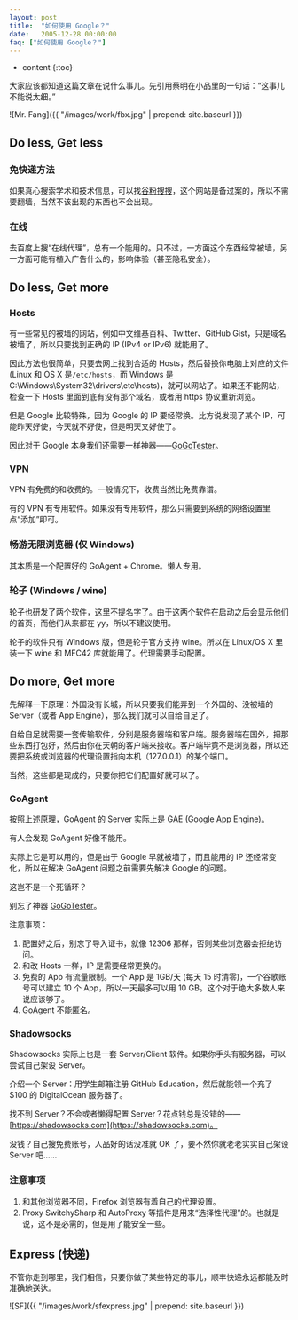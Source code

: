 ```yaml
---
layout: post
title:  "如何使用 Google？"
date:   2005-12-28 00:00:00
faq: ["如何使用 Google？"]
---
```

* content
{:toc}

大家应该都知道这篇文章在说什么事儿。先引用蔡明在小品里的一句话：“这事儿不能说太细。”

![Mr. Fang]({{ "/images/work/fbx.jpg" | prepend: site.baseurl }})

## Do less, Get less

### 免快递方法

如果真心搜索学术和技术信息，可以找[谷粉搜搜](http://www.jwss.com)，这个网站是备过案的，所以不需要翻墙，当然不该出现的东西也不会出现。

### 在线

去百度上搜“在线代理”，总有一个能用的。只不过，一方面这个东西经常被墙，另一方面可能有植入广告什么的，影响体验（甚至隐私安全）。

## Do less, Get more

### Hosts

有一些常见的被墙的网站，例如中文维基百科、Twitter、GitHub Gist，只是域名被墙了，所以只要找到正确的 IP (IPv4 or IPv6) 就能用了。

因此方法也很简单，只要去网上找到合适的 Hosts，然后替换你电脑上对应的文件 (Linux 和 OS X 是`/etc/hosts`，而 Windows 是 C:\Windows\System32\drivers\etc\hosts)，就可以网站了。如果还不能网站，检查一下 Hosts 里面到底有没有那个域名，或者用 https 协议重新浏览。

但是 Google 比较特殊，因为 Google 的 IP 要经常换。比方说发现了某个 IP，可能昨天好使，今天就不好使，但是明天又好使了。

因此对于 Google 本身我们还需要一样神器——[GoGoTester](https://github.com/azzvx/gogotester/releases)。

### VPN

VPN 有免费的和收费的。一般情况下，收费当然比免费靠谱。

有的 VPN 有专用软件。如果没有专用软件，那么只需要到系统的网络设置里点“添加”即可。

### 畅游无限浏览器 (仅 Windows)

其本质是一个配置好的 GoAgent + Chrome。懒人专用。

### 轮子 (Windows / wine)

轮子也研发了两个软件，这里不提名字了。由于这两个软件在启动之后会显示他们的首页，而他们从来都在 yy，所以不建议使用。

轮子的软件只有 Windows 版，但是轮子官方支持 wine。所以在 Linux/OS X 里装一下 wine 和 MFC42 库就能用了。代理需要手动配置。

## Do more, Get more

先解释一下原理：外国没有长城，所以只要我们能弄到一个外国的、没被墙的 Server（或者 App Engine），那么我们就可以自给自足了。

自给自足就需要一套传输软件，分别是服务器端和客户端。服务器端在国外，把那些东西打包好，然后由你在天朝的客户端来接收。客户端毕竟不是浏览器，所以还要把系统或浏览器的代理设置指向本机（127.0.0.1）的某个端口。

当然，这些都是现成的，只要你把它们配置好就可以了。

### GoAgent

按照上述原理，GoAgent 的 Server 实际上是 GAE (Google App Engine)。

有人会发现 GoAgent 好像不能用。

实际上它是可以用的，但是由于 Google 早就被墙了，而且能用的 IP 还经常变化，所以在解决 GoAgent 问题之前需要先解决 Google 的问题。

这岂不是一个死循环？

别忘了神器 [GoGoTester](https://github.com/azzvx/gogotester/releases)。

注意事项：

1. 配置好之后，别忘了导入证书，就像 12306 那样，否则某些浏览器会拒绝访问。
2. 和改 Hosts 一样，IP 是需要经常更换的。
3. 免费的 App 有流量限制。一个 App 是 1GB/天 (每天 15 时清零)，一个谷歌账号可以建立 10 个 App，所以一天最多可以用 10 GB。这个对于绝大多数人来说应该够了。
4. GoAgent 不能匿名。


### Shadowsocks

Shadowsocks 实际上也是一套 Server/Client 软件。如果你手头有服务器，可以尝试自己架设 Server。

介绍一个 Server：用学生邮箱注册 GitHub Education，然后就能领一个充了 $100 的 DigitalOcean 服务器了。

找不到 Server？不会或者懒得配置 Server？花点钱总是没错的——[https://shadowsocks.com](https://shadowsocks.com)。

没钱？自己搜免费账号，人品好的话没准就 OK 了，要不然你就老老实实自己架设 Server 吧……

### 注意事项

1. 和其他浏览器不同，Firefox 浏览器有着自己的代理设置。
2. Proxy SwitchySharp 和 AutoProxy 等插件是用来“选择性代理”的。也就是说，这不是必需的，但是用了能安全一些。

## Express (快递)

不管你走到哪里，我们相信，只要你做了某些特定的事儿，顺丰快递永远都能及时准确地送达。

![SF]({{ "/images/work/sfexpress.jpg" | prepend: site.baseurl }})
